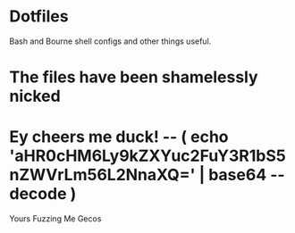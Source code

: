 # Dotfiles

Bash and Bourne shell configs and other things useful.

# The files have been shamelessly nicked 

# Ey cheers me duck! -- ( echo 'aHR0cHM6Ly9kZXYuc2FuY3R1bS5nZWVrLm56L2NnaXQ=' | base64 --decode )

Yours Fuzzing
Me Gecos
#
